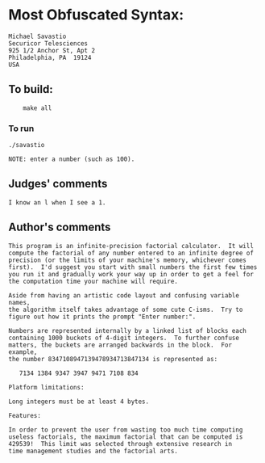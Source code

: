 # Most Obfuscated Syntax:

    Michael Savastio
    Securicor Telesciences
    925 1/2 Anchor St, Apt 2
    Philadelphia, PA  19124
    USA

## To build:

        make all

### To run

	./savastio

	NOTE: enter a number (such as 100).

## Judges' comments

    I know an l when I see a 1.

## Author's comments

    This program is an infinite-precision factorial calculator.  It will
    compute the factorial of any number entered to an infinite degree of
    precision (or the limits of your machine's memory, whichever comes
    first).  I'd suggest you start with small numbers the first few times
    you run it and gradually work your way up in order to get a feel for
    the computation time your machine will require.

    Aside from having an artistic code layout and confusing variable names,
    the algorithm itself takes advantage of some cute C-isms.  Try to
    figure out how it prints the prompt "Enter number:".

    Numbers are represented internally by a linked list of blocks each
    containing 1000 buckets of 4-digit integers.  To further confuse
    matters, the buckets are arranged backwards in the block.  For example,
    the number 8347108947139478934713847134 is represented as:

       7134 1384 9347 3947 9471 7108 834

    Platform limitations:

    Long integers must be at least 4 bytes.

    Features:

    In order to prevent the user from wasting too much time computing
    useless factorials, the maximum factorial that can be computed is
    429539!  This limit was selected through extensive research in
    time management studies and the factorial arts.
